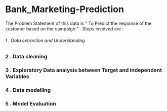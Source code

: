 # Bank_Marketing-Prediction
The Problem Statement of this data is  "  To Predict the response  of the customer based on the campaign  " .
Steps involved are :
###### 1 . Data extraction and Understanding
### 2 . Data cleaning
### 3 . Exploratory Data analysis between Target and independent Variables
### 4 . Data modelling
### 5 . Model Evaluation
